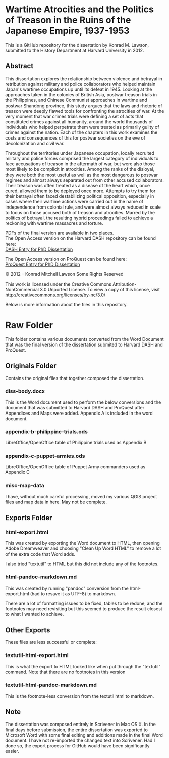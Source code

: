 # Wartime Atrocities and the Politics of Treason in the Ruins of the Japanese Empire, 1937-1953

This is a GitHub repository for the dissertation by Konrad M. Lawson, submitted to the History Department at Harvard University in 2012.

## Abstract 

This dissertation explores the relationship between violence and betrayal in retribution against military and police collaborators who helped maintain Japan's wartime occupations up until its defeat in 1945. Looking at the approaches taken in the colonies of British Asia, postwar treason trials in the Philippines, and Chinese Communist approaches in wartime and postwar Shandong province, this study argues that the laws and rhetoric of treason were deeply flawed tools for confronting the atrocities of war. At the very moment that war crimes trials were defining a set of acts that constituted crimes against all humanity, around the world thousands of individuals who helped perpetrate them were treated as primarily guilty of crimes against the nation. Each of the chapters in this work examines the costs and consequences of this for postwar societies on the eve of decolonization and civil war.

Throughout the territories under Japanese occupation, locally recruited military and police forces comprised the largest category of individuals to face accusations of treason in the aftermath of war, but were also those most likely to be complicit in atrocities. Among the ranks of the disloyal, they were both the most useful as well as the most dangerous to postwar regimes and almost always separated out from other accused collaborators. Their treason was often treated as a disease of the heart which, once cured, allowed them to be deployed once more. Attempts to try them for their betrayal often faced destabilizing political opposition, especially in cases where their wartime actions were carried out in the name of independence from colonial rule, and were almost always reduced in scale to focus on those accused both of treason and atrocities. Marred by the politics of betrayal, the resulting hybrid proceedings failed to achieve a reckoning with wartime massacres and torture.

PDFs of the final version are available in two places.   
The Open Access version on the Harvard DASH repository can be found here:   
[DASH Entry for PhD Dissertation](http://dash.harvard.edu/handle/1/9795484)   

The Open Access version on ProQuest can be found here:   
[ProQuest Entry for PhD Dissertation](http://gradworks.umi.com/35/43/3543071.html)   

© 2012 – Konrad Mitchell Lawson
Some Rights Reserved

This work is licensed under the Creative Commons Attribution-NonCommercial 3.0 Unported License. To view a copy of this license, visit http://creativecommons.org/licenses/by-nc/3.0/

Below is more information about the files in this repository.


# Raw Folder

This folder contains various documents converted from the Word Document that was the final version of the dissertation submited to Harvard DASH and ProQuest.

## Originals Folder

Contains the original files that together composed the dissertation.

### diss-body.docx

This is the Word document used to perform the below conversions and the document that was submitted to Harvard DASH and ProQuest after Appendices and Maps were added. Appendix A is included in the word document.

### appendix-b-philippine-trials.ods

LibreOffice/OpenOffice table of Philippine trials used as Appendix B

### appendix-c-puppet-armies.ods

LibreOffice/OpenOffice table of Puppet Army commanders used as Appendix C

### misc-map-data

I have, without much careful processing, moved my various QGIS project files and map data in here. May not be complete.

## Exports Folder

### html-export.html

This was created by exporting the Word document to HTML, then opening Adobe Dreamweaver and choosing "Clean Up Word HTML" to remove a lot of the extra code that Word adds.

I also tried "textutil" to HTML but this did not include any of the footnotes.

### html-pandoc-markdown.md

This was created by running "pandoc" conversion from the html-export.html (had to resave it as UTF-8) to markdown.

There are a lot of formatting issues to be fixed, tables to be redone, and the footnotes may need revisiting but this seemed to produce the result closest to what I wanted to achieve.

## Other Exports

These files are less successful or complete:

### textutil-html-export.html

This is what the export to HTML looked like when put through the "textutil" command. Note that there are no footnotes in this version

### textutil-html-pandoc-markdown.md

This is the footnote-less conversion from the textutil html to markdown.

## Note

The dissertation was composed entirely in Scrivener in Mac OS X. In the final days before submission, the entire dissertation was exported to Microsoft Word with some final editing and additions made in the final Word document. I have not re-imported the changed text into Scrivener. Had I done so, the export process for GitHub would have been significantly easier.
